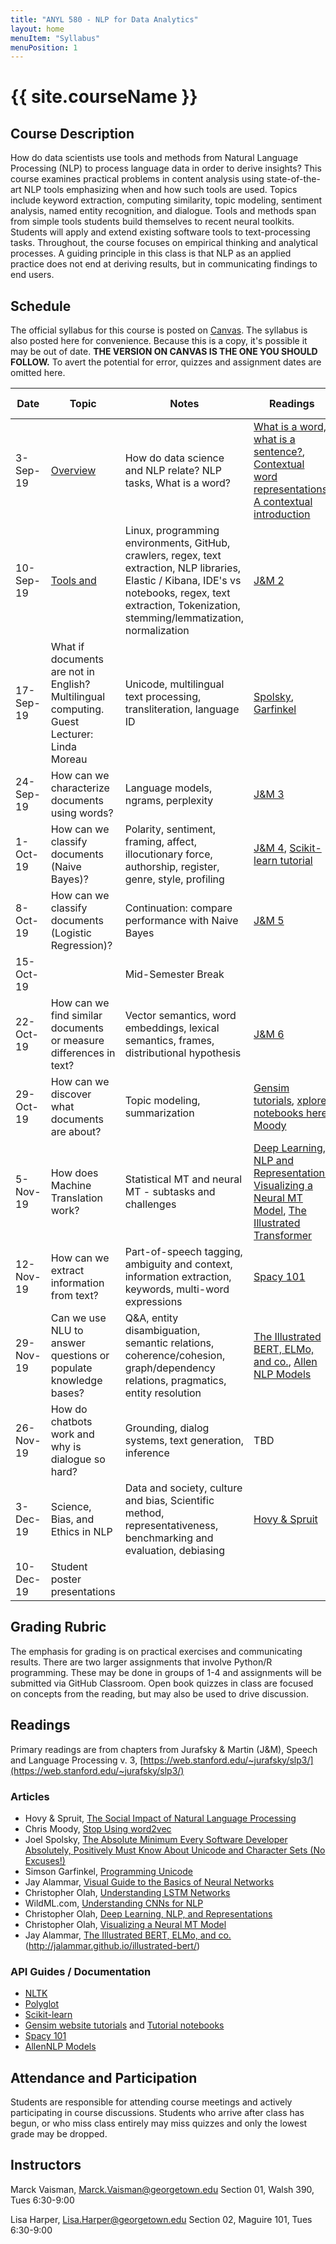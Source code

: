 ```yaml
---
title: "ANYL 580 - NLP for Data Analytics"
layout: home
menuItem: "Syllabus"
menuPosition: 1
---
```

<h1>{{ site.courseName }}</h1>
<!--
<img src="{{ site.baseurl }}/style/header.jpg" width="100%">
-->

## Course Description

How do data scientists use tools and methods from Natural Language Processing (NLP) to process language data in order to derive insights? This course examines practical problems in content analysis using state-of-the-art NLP tools emphasizing when and how such tools are used. Topics include keyword extraction, computing similarity, topic modeling, sentiment analysis, named entity recognition, and dialogue. Tools and methods span from simple tools students build themselves to recent neural toolkits. Students will apply and extend existing software tools to text-processing tasks. Throughout, the course focuses on empirical thinking and analytical processes. A guiding principle in this class is that NLP as an applied practice does not end at deriving results, but in communicating findings to end users.


## Schedule

The official syllabus for this course is posted on [Canvas](https://georgetown.instructure.com). The syllabus is also posted here for convenience. Because this is a copy, it's possible it may be out of date. **THE VERSION ON CANVAS IS THE ONE YOU SHOULD FOLLOW.** To avert the potential for error, quizzes and assignment dates are omitted here.

| Date | Topic | Notes | Readings | Due Dates |
| --- | --- | --- | --- | --- |
| 3-Sep-19 | [Overview](syllabus/1-overview.html) | How do data science and NLP relate? NLP tasks, What is a word? | [What is a word, what is a sentence?](https://pdfs.semanticscholar.org/e727/c7fd2bf3460a36934eae64c8c5716bc28980.pdf), [Contextual word representations: A contextual introduction](https://arxiv.org/pdf/1902.06006.pdf) | Survey in Canvas |
| 10-Sep-19 | [Tools and ](syllabus/2-tools.html) | Linux, programming environments, GitHub, crawlers, regex, text extraction, NLP libraries, Elastic / Kibana, IDE's vs notebooks, regex, text extraction, Tokenization, stemming/lemmatization, normalization | [J&M 2](https://web.stanford.edu/~jurafsky/slp3/2.pdf) | Q1 |
| 17-Sep-19 | What if documents are not in English? Multilingual computing. Guest Lecturer: Linda Moreau | Unicode, multilingual text processing, transliteration, language ID | [Spolsky](https://www.joelonsoftware.com/2003/10/08/the-absolute-minimum-every-software-developer-absolutely-positively-must-know-about-unicode-and-character-sets-no-excuses/), [Garfinkel](https://www.usenix.org/system/files/login/articles/garfinkel12-04.pdf) | Q2 |
| 24-Sep-19 | How can we characterize documents using words? | Language models, ngrams, perplexity | [J&M 3](https://web.stanford.edu/~jurafsky/slp3/3.pdf) | Q3 |
| 1-Oct-19 | How can we classify documents (Naive Bayes)? | Polarity, sentiment, framing, affect, illocutionary force, authorship, register, genre, style, profiling | [J&M 4](https://web.stanford.edu/~jurafsky/slp3/4.pdf), [Scikit-learn tutorial](https://scikit-learn.org/stable/tutorial/text_analytics/working_with_text_data.html) | Q4 |
| 8-Oct-19 | How can we classify documents (Logistic Regression)? | Continuation: compare performance with Naive Bayes | [J&M 5](https://web.stanford.edu/~jurafsky/slp3/5.pdf) | Q5, [Project #1 Due](project1.html) |
| 15-Oct-19 | <No class> | Mid-Semester Break | | |
| 22-Oct-19 | How can we find similar documents or measure differences in text? | Vector semantics, word embeddings, lexical semantics, frames, distributional hypothesis | [J&M 6](https://web.stanford.edu/~jurafsky/slp3/6.pdf) | Q6 |
| 29-Oct-19 | How can we discover what documents are about? | Topic modeling, summarization | [Gensim tutorials](https://radimrehurek.com/gensim/tutorial.html), [xplore notebooks here](https://markroxor.github.io/gensim/tutorials/index.html), [Moody](https://multithreaded.stitchfix.com/blog/2017/10/18/stop-using-word2vec/) | Q7, [Project #2 proposals due](proposal.html) |
| 5-Nov-19 | How does Machine Translation work? | Statistical MT and neural MT - subtasks and challenges | [Deep Learning, NLP and Representations](https://colah.github.io/posts/2014-07-NLP-RNNs-Representations/) [Visualizing a Neural MT Model](https://colah.github.io/posts/2014-07-NLP-RNNs-Representations/), [The Illustrated Transformer](http://jalammar.github.io/illustrated-transformer/) | Mid-Term |
| 12-Nov-19 | How can we extract information from text? | Part-of-speech tagging, ambiguity and context, information extraction, keywords, multi-word expressions | [Spacy 101](https://spacy.io/usage/spacy-101) | Q8 |
| 29-Nov-19 | Can we use NLU to answer questions or populate knowledge bases? | Q&A, entity disambiguation, semantic relations, coherence/cohesion, graph/dependency relations, pragmatics, entity resolution | [The Illustrated BERT, ELMo, and co.](http://jalammar.github.io/illustrated-bert/), [Allen NLP Models](https://allennlp.org/models) | Q9 |
| 26-Nov-19 | How do chatbots work and why is dialogue so hard? | Grounding, dialog systems, text generation, inference | TBD | Q10 |
| 3-Dec-19 | Science, Bias, and Ethics in NLP | Data and society, culture and bias,  Scientific method, representativeness, benchmarking and evaluation, debiasing| [Hovy & Spruit](http://www.dirkhovy.com/portfolio/papers/download/ethics.pdf) | Q11 |
| 10-Dec-19 | Student poster presentations | | | [Project #2 Due](project2.html) |

## Grading Rubric

The emphasis for grading is on practical exercises and communicating results. There are two larger assignments that involve Python/R programming. These may be done in groups of 1-4 and assignments will be submitted via GitHub Classroom. Open book quizzes in class are focused on concepts from the reading, but may also be used to drive discussion.

## Readings

Primary readings are from chapters from Jurafsky & Martin (J&M), Speech and Language Processing v. 3, [https://web.stanford.edu/~jurafsky/slp3/](https://web.stanford.edu/~jurafsky/slp3/)

### Articles
- Hovy & Spruit, [The Social Impact of Natural Language Processing](http://www.dirkhovy.com/portfolio/papers/download/ethics.pdf)
- Chris Moody, [Stop Using word2vec](https://multithreaded.stitchfix.com/blog/2017/10/18/stop-using-word2vec/)
- Joel Spolsky, [The Absolute Minimum Every Software Developer Absolutely, Positively Must Know About Unicode and Character Sets (No Excuses!)](https://www.joelonsoftware.com/2003/10/08/the-absolute-minimum-every-software-developer-absolutely-positively-must-know-about-unicode-and-character-sets-no-excuses/)
- Simson Garfinkel, [Programming Unicode](https://www.usenix.org/system/files/login/articles/garfinkel12-04.pdf)
- Jay Alammar, [Visual Guide to the Basics of Neural Networks](https://jalammar.github.io/visual-interactive-guide-basics-neural-networks/)
- Christopher Olah, [Understanding LSTM Networks](http://colah.github.io/posts/2015-08-Understanding-LSTMs/)
- WildML.com, [Understanding CNNs for NLP](http://www.wildml.com/2015/11/understanding-convolutional-neural-networks-for-nlp/)
- Christopher Olah, [Deep Learning, NLP, and Representations](https://colah.github.io/posts/2014-07-NLP-RNNs-Representations/)
- Christopher Olah, [Visualizing a Neural MT Model](https://colah.github.io/posts/2014-07-NLP-RNNs-Representations/)
- Jay Alammar, [The Illustrated BERT, ELMo, and co.](http://jalammar.github.io/illustrated-bert/) (http://jalammar.github.io/illustrated-bert/)

### API Guides / Documentation
- [NLTK](https://www.nltk.org)
- [Polyglot](https://polyglot.readthedocs.io)
- [Scikit-learn](http://scikit-learn.github.io/stable)
- [Gensim website tutorials](https://radimrehurek.com/gensim/tutorial.html) and [ Tutorial notebooks](https://markroxor.github.io/gensim/tutorials/index.html)
- [Spacy 101](https://spacy.io/usage/spacy-101)
- [AllenNLP Models](https://allennlp.org/models)

## Attendance and Participation
Students are responsible for attending course meetings and actively participating in course discussions. Students who arrive after class has begun, or who miss class entirely may miss quizzes and only the lowest grade may be dropped.

## Instructors

Marck Vaisman, Marck.Vaisman@georgetown.edu
Section 01, Walsh 390, Tues 6:30-9:00

Lisa Harper, Lisa.Harper@georgetown.edu
Section 02, Maguire 101, Tues 6:30-9:00
